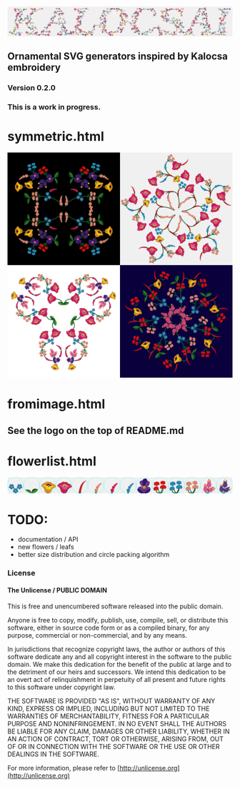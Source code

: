 
![alt Kalocsai logo](flogo.png)

## Ornamental SVG generators inspired by Kalocsa embroidery

### Version 0.2.0
### This is a work in progress.

# symmetric.html

![alt symmetric demo](symmetric_demo.png)

# fromimage.html

## See the logo on the top of README.md

# flowerlist.html

![alt flowerlist demo](flowerlist_demo.png)

# TODO:

- documentation / API
- new flowers / leafs
- better size distribution and circle packing algorithm

### License
#### The Unlicense / PUBLIC DOMAIN

This is free and unencumbered software released into the public domain.

Anyone is free to copy, modify, publish, use, compile, sell, or
distribute this software, either in source code form or as a compiled
binary, for any purpose, commercial or non-commercial, and by any
means.

In jurisdictions that recognize copyright laws, the author or authors
of this software dedicate any and all copyright interest in the
software to the public domain. We make this dedication for the benefit
of the public at large and to the detriment of our heirs and
successors. We intend this dedication to be an overt act of
relinquishment in perpetuity of all present and future rights to this
software under copyright law.

THE SOFTWARE IS PROVIDED "AS IS", WITHOUT WARRANTY OF ANY KIND,
EXPRESS OR IMPLIED, INCLUDING BUT NOT LIMITED TO THE WARRANTIES OF
MERCHANTABILITY, FITNESS FOR A PARTICULAR PURPOSE AND NONINFRINGEMENT.
IN NO EVENT SHALL THE AUTHORS BE LIABLE FOR ANY CLAIM, DAMAGES OR
OTHER LIABILITY, WHETHER IN AN ACTION OF CONTRACT, TORT OR OTHERWISE,
ARISING FROM, OUT OF OR IN CONNECTION WITH THE SOFTWARE OR THE USE OR
OTHER DEALINGS IN THE SOFTWARE.

For more information, please refer to [http://unlicense.org](http://unlicense.org)
